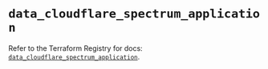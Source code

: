 # `data_cloudflare_spectrum_application`

Refer to the Terraform Registry for docs: [`data_cloudflare_spectrum_application`](https://registry.terraform.io/providers/cloudflare/cloudflare/5.6.0/docs/data-sources/spectrum_application).
